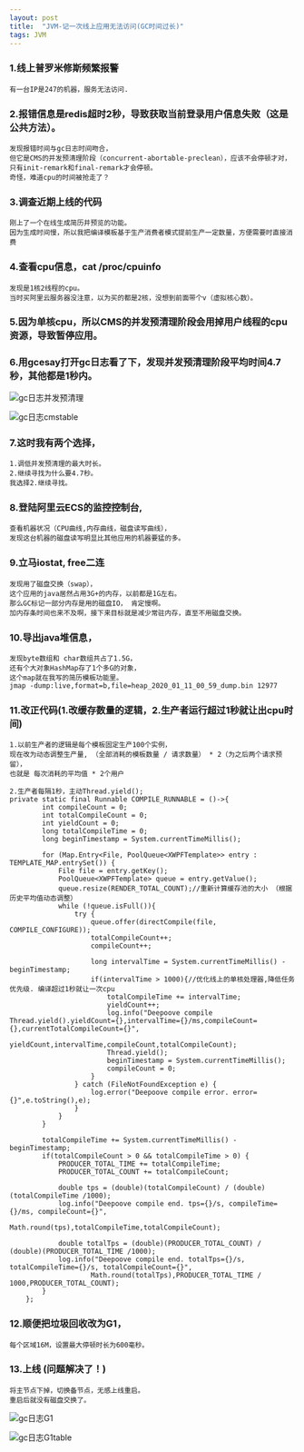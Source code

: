 ```yaml
---
layout: post
title:  "JVM-记一次线上应用无法访问(GC时间过长)"
tags: JVM
---
```


### 1.线上普罗米修斯频繁报警
    
    有一台IP是247的机器，服务无法访问. 

### 2.报错信息是redis超时2秒，导致获取当前登录用户信息失败（这是公共方法）。

    发现报错时间与gc日志时间吻合，
    但它是CMS的并发预清理阶段（concurrent-abortable-preclean），应该不会停顿才对，
    只有init-remark和final-remark才会停顿。
    奇怪，难道cpu的时间被抢走了？
    
### 3.调查近期上线的代码

    刚上了一个在线生成简历并预览的功能。
    因为生成时间慢，所以我把编译模板基于生产消费者模式提前生产一定数量，方便需要时直接消费

### 4.查看cpu信息，cat /proc/cpuinfo

    发现是1核2线程的cpu。
    当时买阿里云服务器没注意，以为买的都是2核，没想到前面带个v（虚拟核心数）。

### 5.因为单核cpu，所以CMS的并发预清理阶段会用掉用户线程的cpu资源，导致暂停应用。

### 6.用gcesay打开gc日志看了下，发现并发预清理阶段平均时间4.7秒，其他都是1秒内。

![gc日志并发预清理](../../../images/postimg/bingfayuqingli4miao.jpg)

![gc日志cmstable](../../../images/postimg/cmstable.jpg)

### 7.这时我有两个选择，
    
    1.调低并发预清理的最大时长。
    2.继续寻找为什么要4.7秒。
    我选择2.继续寻找。

### 8.登陆阿里云ECS的监控控制台, 

    查看机器状况（CPU曲线,内存曲线，磁盘读写曲线），
    发现这台机器的磁盘读写明显比其他应用的机器要猛的多。

### 9.立马iostat, free二连
 
    发现用了磁盘交换（swap），
    这个应用的java居然占用3G+的内存，以前都是1G左右。
    那么GC标记一部分内存是用的磁盘IO， 肯定慢啊。
    加内存条时间也来不及啊，接下来目标就是减少常驻内存，直至不用磁盘交换。

### 10.导出java堆信息， 

    发现byte数组和 char数组共占了1.5G，
    还有个大对象HashMap存了1个多G的对象，
    这个map就在我写的简历模板功能里。 
    jmap -dump:live,format=b,file=heap_2020_01_11_00_59_dump.bin 12977
    
### 11.改正代码(1.改缓存数量的逻辑，2.生产者运行超过1秒就让出cpu时间)

    1.以前生产者的逻辑是每个模板固定生产100个实例，
    现在改为动态调整生产量, （全部消耗的模板数量 / 请求数量） * 2（为之后两个请求预留），
    也就是 每次消耗的平均值 * 2个用户

    2.生产者每隔1秒，主动Thread.yield();
    private static final Runnable COMPILE_RUNNABLE = ()->{
            int compileCount = 0;
            int totalCompileCount = 0;
            int yieldCount = 0;
            long totalCompileTime = 0;
            long beginTimestamp = System.currentTimeMillis();
    
            for (Map.Entry<File, PoolQueue<XWPFTemplate>> entry : TEMPLATE_MAP.entrySet()) {
                File file = entry.getKey();
                PoolQueue<XWPFTemplate> queue = entry.getValue();
                queue.resize(RENDER_TOTAL_COUNT);//重新计算缓存池的大小 （根据历史平均值动态调整）
                while (!queue.isFull()){
                    try {
                        queue.offer(directCompile(file, COMPILE_CONFIGURE));
                        totalCompileCount++;
                        compileCount++;
    
                        long intervalTime = System.currentTimeMillis() - beginTimestamp;
                        if(intervalTime > 1000){//优化线上的单核处理器,降低任务优先级. 编译超过1秒就让一次cpu
                            totalCompileTime += intervalTime;
                            yieldCount++;
                            log.info("Deepoove compile Thread.yield().yieldCount={},intervalTime={}/ms,compileCount={},currentTotalCompileCount={}",
                                    yieldCount,intervalTime,compileCount,totalCompileCount);
                            Thread.yield();
                            beginTimestamp = System.currentTimeMillis();
                            compileCount = 0;
                        }
                    } catch (FileNotFoundException e) {
                        log.error("Deepoove compile error. error={}",e.toString(),e);
                    }
                }
            }
    
            totalCompileTime += System.currentTimeMillis() - beginTimestamp;
            if(totalCompileCount > 0 && totalCompileTime > 0) {
                PRODUCER_TOTAL_TIME += totalCompileTime;
                PRODUCER_TOTAL_COUNT += totalCompileCount;
    
                double tps = (double)(totalCompileCount) / (double)(totalCompileTime /1000);
                log.info("Deepoove compile end. tps={}/s, compileTime={}/ms, compileCount={}",
                        Math.round(tps),totalCompileTime,totalCompileCount);
    
                double totalTps = (double)(PRODUCER_TOTAL_COUNT) / (double)(PRODUCER_TOTAL_TIME /1000);
                log.info("Deepoove compile end. totalTps={}/s, totalCompileTime={}/s, totalCompileCount={}",
                        Math.round(totalTps),PRODUCER_TOTAL_TIME / 1000,PRODUCER_TOTAL_COUNT);
            }
        };
        
        
### 12.顺便把垃圾回收改为G1，
    
    每个区域16M，设置最大停顿时长为600毫秒。

### 13.上线 (问题解决了！)
    
    将主节点下掉，切换备节点，无感上线重启。
    重启后就没有磁盘交换了。 

![gc日志G1](../../../images/postimg/g1time.jpg)

![gc日志G1table](../../../images/postimg/g1table.jpg)

